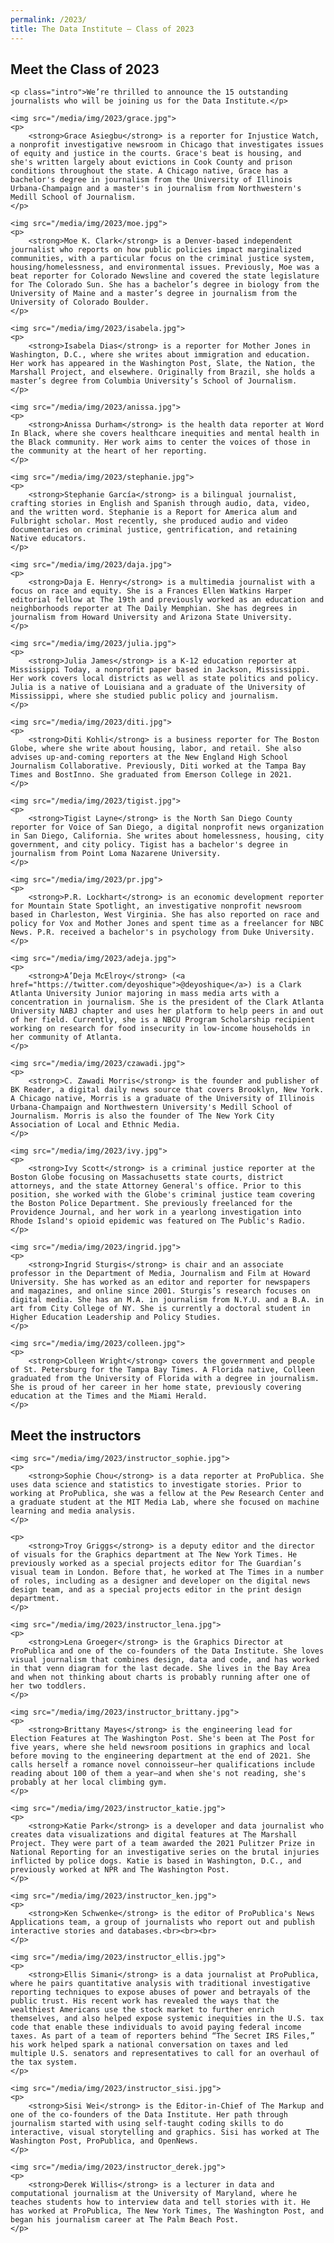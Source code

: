 ```yaml
---
permalink: /2023/
title: The Data Institute — Class of 2023
---
```


<div class="class-list" id="class">
	<h2>Meet the Class of 2023</h2>
	
	<p class="intro">We’re thrilled to announce the 15 outstanding journalists who will be joining us for the Data Institute.</p>

	<img src="/media/img/2023/grace.jpg">
	<p>
		<strong>Grace Asiegbu</strong> is a reporter for Injustice Watch, a nonprofit investigative newsroom in Chicago that investigates issues of equity and justice in the courts. Grace's beat is housing, and she's written largely about evictions in Cook County and prison conditions throughout the state. A Chicago native, Grace has a bachelor's degree in journalism from the University of Illinois Urbana-Champaign and a master's in journalism from Northwestern's Medill School of Journalism.
	</p>

	<img src="/media/img/2023/moe.jpg">
	<p>
		<strong>Moe K. Clark</strong> is a Denver-based independent journalist who reports on how public policies impact marginalized communities, with a particular focus on the criminal justice system, housing/homelessness, and environmental issues. Previously, Moe was a beat reporter for Colorado Newsline and covered the state legislature for The Colorado Sun. She has a bachelor’s degree in biology from the University of Maine and a master’s degree in journalism from the University of Colorado Boulder.
	</p>

	<img src="/media/img/2023/isabela.jpg">
	<p>
		<strong>Isabela Dias</strong> is a reporter for Mother Jones in Washington, D.C., where she writes about immigration and education. Her work has appeared in the Washington Post, Slate, the Nation, the Marshall Project, and elsewhere. Originally from Brazil, she holds a master’s degree from Columbia University’s School of Journalism.
	</p>

	<img src="/media/img/2023/anissa.jpg">
	<p>
		<strong>Anissa Durham</strong> is the health data reporter at Word In Black, where she covers healthcare inequities and mental health in the Black community. Her work aims to center the voices of those in the community at the heart of her reporting.
	</p>

	<img src="/media/img/2023/stephanie.jpg">
	<p>
		<strong>Stephanie García</strong> is a bilingual journalist, crafting stories in English and Spanish through audio, data, video, and the written word. Stephanie is a Report for America alum and Fulbright scholar. Most recently, she produced audio and video documentaries on criminal justice, gentrification, and retaining Native educators.
	</p>

	<img src="/media/img/2023/daja.jpg">
	<p>
		<strong>Daja E. Henry</strong> is a multimedia journalist with a focus on race and equity. She is a Frances Ellen Watkins Harper editorial fellow at The 19th and previously worked as an education and neighborhoods reporter at The Daily Memphian. She has degrees in journalism from Howard University and Arizona State University.
	</p>

	<img src="/media/img/2023/julia.jpg">
	<p>
		<strong>Julia James</strong> is a K-12 education reporter at Mississippi Today, a nonprofit paper based in Jackson, Mississippi. Her work covers local districts as well as state politics and policy. Julia is a native of Louisiana and a graduate of the University of Mississippi, where she studied public policy and journalism.
	</p>

	<img src="/media/img/2023/diti.jpg">
	<p>
		<strong>Diti Kohli</strong> is a business reporter for The Boston Globe, where she write about housing, labor, and retail. She also advises up-and-coming reporters at the New England High School Journalism Collaborative. Previously, Diti worked at the Tampa Bay Times and BostInno. She graduated from Emerson College in 2021.
	</p>

	<img src="/media/img/2023/tigist.jpg">
	<p>
		<strong>Tigist Layne</strong> is the North San Diego County reporter for Voice of San Diego, a digital nonprofit news organization in San Diego, California. She writes about homelessness, housing, city government, and city policy. Tigist has a bachelor's degree in journalism from Point Loma Nazarene University.
	</p>

	<img src="/media/img/2023/pr.jpg">
	<p>
		<strong>P.R. Lockhart</strong> is an economic development reporter for Mountain State Spotlight, an investigative nonprofit newsroom based in Charleston, West Virginia. She has also reported on race and policy for Vox and Mother Jones and spent time as a freelancer for NBC News. P.R. received a bachelor's in psychology from Duke University.
	</p>

	<img src="/media/img/2023/adeja.jpg">
	<p>
		<strong>A’Deja McElroy</strong> (<a href="https://twitter.com/deyoshique">@deyoshique</a>) is a Clark Atlanta University Junior majoring in mass media arts with a concentration in journalism. She is the president of the Clark Atlanta University NABJ chapter and uses her platform to help peers in and out of her field. Currently, she is a NBCU Program Scholarship recipient working on research for food insecurity in low-income households in her community of Atlanta.
	</p>

	<img src="/media/img/2023/czawadi.jpg">
	<p>
		<strong>C. Zawadi Morris</strong> is the founder and publisher of BK Reader, a digital daily news source that covers Brooklyn, New York. A Chicago native, Morris is a graduate of the University of Illinois Urbana-Champaign and Northwestern University's Medill School of Journalism. Morris is also the founder of The New York City Association of Local and Ethnic Media.
	</p>

	<img src="/media/img/2023/ivy.jpg">
	<p>
		<strong>Ivy Scott</strong> is a criminal justice reporter at the Boston Globe focusing on Massachusetts state courts, district attorneys, and the state Attorney General's office. Prior to this position, she worked with the Globe's criminal justice team covering the Boston Police Department. She previously freelanced for the Providence Journal, and her work in a yearlong investigation into Rhode Island's opioid epidemic was featured on The Public's Radio.
	</p>

	<img src="/media/img/2023/ingrid.jpg">
	<p>
		<strong>Ingrid Sturgis</strong> is chair and an associate professor in the Department of Media, Journalism and Film at Howard University. She has worked as an editor and reporter for newspapers and magazines, and online since 2001. Sturgis’s research focuses on digital media. She has an M.A. in journalism from N.Y.U. and a B.A. in art from City College of NY. She is currently a doctoral student in Higher Education Leadership and Policy Studies.
	</p>

	<img src="/media/img/2023/colleen.jpg">
	<p>
		<strong>Colleen Wright</strong> covers the government and people of St. Petersburg for the Tampa Bay Times. A Florida native, Colleen graduated from the University of Florida with a degree in journalism. She is proud of her career in her home state, previously covering education at the Times and the Miami Herald.
	</p>
</div>

<div class="class-list" id="instructors">
	<h2>Meet the instructors</h2>

	<img src="/media/img/2023/instructor_sophie.jpg">
	<p>
		<strong>Sophie Chou</strong> is a data reporter at ProPublica. She uses data science and statistics to investigate stories. Prior to working at ProPublica, she was a fellow at the Pew Research Center and a graduate student at the MIT Media Lab, where she focused on machine learning and media analysis.
	</p>

	<p>
		<strong>Troy Griggs</strong> is a deputy editor and the director of visuals for the Graphics department at The New York Times. He previously worked as a special projects editor for The Guardian’s visual team in London. Before that, he worked at The Times in a number of roles, including as a designer and developer on the digital news design team, and as a special projects editor in the print design department.
	</p>

	<img src="/media/img/2023/instructor_lena.jpg">
	<p>
		<strong>Lena Groeger</strong> is the Graphics Director at ProPublica and one of the co-founders of the Data Institute. She loves visual journalism that combines design, data and code, and has worked in that venn diagram for the last decade. She lives in the Bay Area and when not thinking about charts is probably running after one of her two toddlers.
	</p>
	
	<img src="/media/img/2023/instructor_brittany.jpg">
	<p>
		<strong>Brittany Mayes</strong> is the engineering lead for Election Features at The Washington Post. She's been at The Post for five years, where she held newsroom positions in graphics and local before moving to the engineering department at the end of 2021. She calls herself a romance novel connoisseur—her qualifications include reading about 100 of them a year—and when she's not reading, she's probably at her local climbing gym.
	</p>

	<img src="/media/img/2023/instructor_katie.jpg">
	<p>
		<strong>Katie Park</strong> is a developer and data journalist who creates data visualizations and digital features at The Marshall Project. They were part of a team awarded the 2021 Pulitzer Prize in National Reporting for an investigative series on the brutal injuries inflicted by police dogs. Katie is based in Washington, D.C., and previously worked at NPR and The Washington Post.
	</p>
	
	<img src="/media/img/2023/instructor_ken.jpg">
	<p>
		<strong>Ken Schwenke</strong> is the editor of ProPublica's News Applications team, a group of journalists who report out and publish interactive stories and databases.<br><br><br>
	</p>

	<img src="/media/img/2023/instructor_ellis.jpg">
	<p>
		<strong>Ellis Simani</strong> is a data journalist at ProPublica, where he pairs quantitative analysis with traditional investigative reporting techniques to expose abuses of power and betrayals of the public trust. His recent work has revealed the ways that the wealthiest Americans use the stock market to further enrich themselves, and also helped expose systemic inequities in the U.S. tax code that enable these individuals to avoid paying federal income taxes. As part of a team of reporters behind “The Secret IRS Files,” his work helped spark a national conversation on taxes and led multiple U.S. senators and representatives to call for an overhaul of the tax system.
	</p>

	<img src="/media/img/2023/instructor_sisi.jpg">
	<p>
		<strong>Sisi Wei</strong> is the Editor-in-Chief of The Markup and one of the co-founders of the Data Institute. Her path through journalism started with using self-taught coding skills to do interactive, visual storytelling and graphics. Sisi has worked at The Washington Post, ProPublica, and OpenNews.
	</p>

	<img src="/media/img/2023/instructor_derek.jpg">
	<p>
		<strong>Derek Willis</strong> is a lecturer in data and computational journalism at the University of Maryland, where he teaches students how to interview data and tell stories with it. He has worked at ProPublica, The New York Times, The Washington Post, and began his journalism career at The Palm Beach Post.
	</p>
</div>